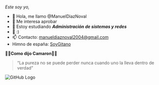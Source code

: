 *Este soy yo,*
* 👋 Hola, me llamo @ManuelDiazNoval
* 👀 Me interesa aprobar
* 🌱 Estoy estudiando **_Administración de sistemas y redes_**
* 💞️ :)
* 📫 Contacto: manueldiaznoval2004@gmail.com
* Himno de españa: [SoyGitano](https://www.youtube.com/watch?v=1LO0ac6ynGs)

**💃🏽Como dijo Camaron💃🏽**
>“La pureza no se puede perder nunca cuando uno la lleva dentro de verdad”

![GitHub Logo](https://images.ecestaticos.com/-Hj9CS1AGor0bodcmmxC5kyMjVo=/0x0:1124x740/1200x900/filters:fill(white):format(jpg)/f.elconfidencial.com%2Foriginal%2Fc81%2Fad7%2Fd09%2Fc81ad7d090d5c44ff7125faf6913410c.jpg)

<!---
ManuelDiazNoval/ManuelDiazNoval is a ✨ special ✨ repository because its `README.md` (this file) appears on your GitHub profile.
You can click the Preview link to take a look at your changes.
--->
